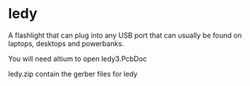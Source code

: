 # ledy
A flashlight that can plug into any USB port that can usually be found on laptops, desktops and powerbanks.


You will need altium to open ledy3.PcbDoc

ledy.zip contain the gerber files for ledy
